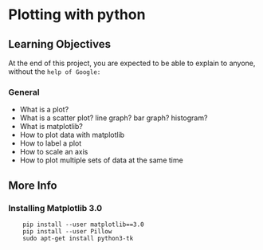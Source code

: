 # Plotting with python

## Learning Objectives
At the end of this project, you are expected to be able to explain to anyone, without the `help of Google:`

### General
- What is a plot?
- What is a scatter plot? line graph? bar graph? histogram?
- What is matplotlib?
- How to plot data with matplotlib
- How to label a plot
- How to scale an axis
- How to plot multiple sets of data at the same time


## More Info
### Installing Matplotlib 3.0
```
    pip install --user matplotlib==3.0
    pip install --user Pillow
    sudo apt-get install python3-tk
```
